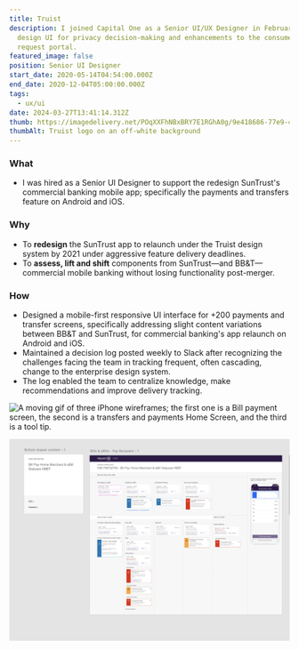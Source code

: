 ```yaml
---
title: Truist
description: I joined Capital One as a Senior UI/UX Designer in February 2021 to
  design UI for privacy decision-making and enhancements to the consumer data
  request portal.
featured_image: false
position: Senior UI Designer
start_date: 2020-05-14T04:54:00.000Z
end_date: 2020-12-04T05:00:00.000Z
tags:
  - ux/ui
date: 2024-03-27T13:41:14.312Z
thumb: https://imagedelivery.net/POqXXFhNBxBRY7E1RGhA0g/9e418686-77e9-4a55-53c3-464b924e2f00/public
thumbAlt: Truist logo on an off-white background
---
```

### What

- I was hired as a Senior UI Designer to support the redesign SunTrust's commercial banking mobile app; specifically the payments and transfers feature on Android and iOS.

### Why

- To **redesign** the SunTrust app to relaunch under the Truist design system by 2021 under aggressive feature delivery deadlines.
- To **assess, lift and shift** components from SunTrust—and BB&T—commercial mobile banking without losing functionality post-merger.

### How
- Designed a mobile-first responsive UI interface for +200 payments and transfer screens, specifically addressing slight content variations between BB&T and SunTrust, for commercial banking's app relaunch on Android and iOS.
- Maintained a decision log posted weekly to Slack after recognizing the challenges facing the team in tracking frequent, often cascading, change to the enterprise design system.
- The log enabled the team to centralize knowledge, make recommendations and improve delivery tracking.

![A moving gif of three iPhone wireframes; the first one is a Bill payment screen, the second is a transfers and payments Home Screen, and the third is a tool tip.](https://res.cloudinary.com/dvf7zwben/image/upload/v1711555428/eleventy-blog/gifs/template_2_jnt2z9.gif)

![Screenshot of the Bill Pay statuses I worked on](../img/truist_adobexd.png)
